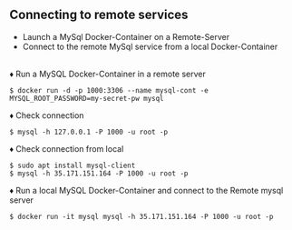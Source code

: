 
## Connecting to remote services
- Launch a MySql Docker-Container on a Remote-Server
- Connect to the remote MySql service from a local Docker-Container
<br>
&diams; Run a MySQL Docker-Container in a remote server

    $ docker run -d -p 1000:3306 --name mysql-cont -e MYSQL_ROOT_PASSWORD=my-secret-pw mysql

&diams; Check connection 

    $ mysql -h 127.0.0.1 -P 1000 -u root -p

&diams; Check connection from local

    $ sudo apt install mysql-client
    $ mysql -h 35.171.151.164 -P 1000 -u root -p

&diams; Run a local MySQL Docker-Container and connect to the Remote mysql server

    $ docker run -it mysql mysql -h 35.171.151.164 -P 1000 -u root -p
